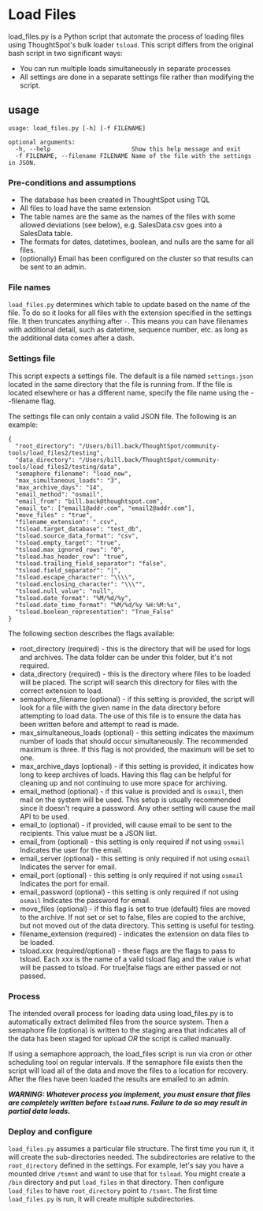 # Load Files

load_files.py is a Python script that automate the process of loading files using ThoughtSpot's bulk loader
`tsload`.   This script differs from the original bash script in two significant ways:
* You can run multiple loads simultaneously in separate processes
* All settings are done in a separate settings file rather than modifying the script.

## usage

```
usage: load_files.py [-h] [-f FILENAME]

optional arguments:
  -h, --help                       Show this help message and exit
  -f FILENAME, --filename FILENAME Name of the file with the settings in JSON.
```
                        
### Pre-conditions and assumptions

* The database has been created in ThoughtSpot using TQL
* All files to load have the same extension
* The table names are the same as the names of the files with some allowed deviations (see below), 
e.g. SalesData.csv goes into a SalesData table.
* The formats for dates, datetimes, boolean, and nulls are the same for all files.
* (optionally) Email has been configured on the cluster so that results can be sent to an admin.

### File names
`load_files.py` determines which table to update based on the name of the file.  To do so it looks for all
files with the extension specified in the settings file.  It then truncates anything after
`-`.  This means you can have filenames with additional detail, such as datetime, sequence number, etc. as long as
the additional data comes after a dash.

### Settings file

This script expects a settings file.  The default is a file named `settings.json` located in the same directory that
the file is running from.  If the file is located elsewhere or has a different name, specify the file name using the
--filename flag.

The settings file can only contain a valid JSON file.  The following is an example:

```
{
  "root_directory": "/Users/bill.back/ThoughtSpot/community-tools/load_files2/testing",
  "data_directory": "/Users/bill.back/ThoughtSpot/community-tools/load_files2/testing/data",
  "semaphore_filename": "load_now",
  "max_simultaneous_loads": "3",
  "max_archive_days": "14",
  "email_method": "osmail",
  "email_from": "bill.back@thoughtspot.com",
  "email_to": ["email1@addr.com", "email2@addr.com"],
  "move_files" : "true",
  "filename_extension": ".csv",
  "tsload.target_database": "test_db",
  "tsload.source_data_format": "csv",
  "tsload.empty_target": "true",
  "tsload.max_ignored_rows": "0",
  "tsload.has_header_row": "true",
  "tsload.trailing_field_separator": "false",
  "tsload.field_separator": "|",
  "tsload.escape_character": "\\\\",
  "tsload.enclosing_character": "\\\"",
  "tsload.null_value": "null",
  "tsload.date_format": "%M/%d/%y",
  "tsload.date_time_format": "%M/%d/%y %H:%M:%s",
  "tsload.boolean_representation": "True_False"
}
```

The following section describes the flags available:
* root_directory (required) - this is the directory that will be used for logs and archives.  The data folder can be under this
folder, but it's not required.
* data_directory (required) - this is the directory where files to be loaded will be placed.  The script will search this directory
for files with the correct extension to load.
* semaphore_filename (optional) - if this setting is provided, the script will look for a file with the given name in the
data directory before attempting to load data.  The use of this file is to ensure the data has been written before
and attempt to read is made.
* max_simultaneous_loads (optional) - this setting indicates the maximum number of loads that should occur 
simultaneously.  The recommended maximum is three.  If this flag is not provided, the maximum will be set to one.
* max_archive_days (optional) - if this setting is provided, it indicates how long to keep archives of loads.  Having
this flag can be helpful for cleaning up and not continuing to use more space for archiving.
* email_method (optional) - if this value is provided and is `osmail`, then mail on the system will be used.  This
setup is usually recommended since it doesn't require a password.  Any other setting will cause the mail API to be 
used.
* email_to (optional) - if provided, will cause email to be sent to the recipients.  This value must be a JSON list.
* email_from (optional) - this setting is only required if not using `osmail`  Indicates the user for the email.
* email_server (optional) - this setting is only required if not using `osmail`  Indicates the server for email.
* email_port (optional) - this setting is only required if not using `osmail`  Indicates the port for email.
* email_password (optional) -  this setting is only required if not using `osmail`  Indicates the password for email.
* move_files (optional) - if this flag is set to true (default) files are moved to the archive.  If not set or set to
false, files are copied to the archive, but not moved out of the data directory.  This setting is useful for testing.
* filename_extension (required) - indicates the extension on data files to be loaded.
* tsload._xxx_ (required/optional) - these flags are the flags to pass to tsload.  Each _xxx_ is the name of a valid
tsload flag and the value is what will be passed to tsload.  For true|false flags are either passed or not passed. 

### Process

The intended overall process for loading data using load_files.py is to automatically extract delimited 
files from the source system.  Then a semaphore file (optiona) is written to the staging area that 
indicates all of the data has been staged for upload _*OR*_ the script is called manually.  

If using a semaphore approach, the load_files script is run via cron or other scheduling tool on regular intervals.  If the semaphore file exists 
then the script will load all of the data and move the files to a location for recovery.  After 
the files have been loaded the results are emailed to an admin.

**_WARNING:  Whatever process you implement, you must ensure that files are completely written before `tsload`
runs.  Failure to do so may result in partial data loads._**

### Deploy and configure

`load_files.py` assumes a particular file structure.  The first time you run it, it will create the sub-directories needed.
The subdirectories are relative to the `root_directory` defined in the settings.  For example, let's say you have a mounted drive
`/tsmnt` and want to use that for `tsload`.  You might create a `/bin` directory and put `load_files` in that directory.
Then configure `load_files` to have `root_directory` point to `/tsmnt`.  The first time `load_files.py` is run, it will create multiple
subdirectories.


